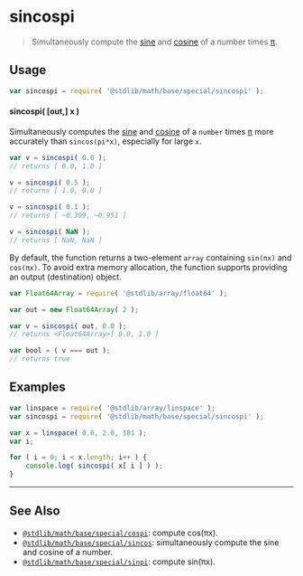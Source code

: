 <!--

@license Apache-2.0

Copyright (c) 2018 The Stdlib Authors.

Licensed under the Apache License, Version 2.0 (the "License");
you may not use this file except in compliance with the License.
You may obtain a copy of the License at

   http://www.apache.org/licenses/LICENSE-2.0

Unless required by applicable law or agreed to in writing, software
distributed under the License is distributed on an "AS IS" BASIS,
WITHOUT WARRANTIES OR CONDITIONS OF ANY KIND, either express or implied.
See the License for the specific language governing permissions and
limitations under the License.

-->

# sincospi

> Simultaneously compute the [sine][@stdlib/math/base/special/sin] and [cosine][@stdlib/math/base/special/cos] of a number times [π][@stdlib/constants/float64/pi].

<section class="usage">

## Usage

```javascript
var sincospi = require( '@stdlib/math/base/special/sincospi' );
```

#### sincospi( \[out,] x )

Simultaneously computes the [sine][@stdlib/math/base/special/sin] and [cosine][@stdlib/math/base/special/cos] of a `number` times [π][@stdlib/constants/float64/pi] more accurately than `sincos(pi*x)`, especially for large `x`.

```javascript
var v = sincospi( 0.0 );
// returns [ 0.0, 1.0 ]

v = sincospi( 0.5 );
// returns [ 1.0, 0.0 ]

v = sincospi( 0.1 );
// returns [ ~0.309, ~0.951 ]

v = sincospi( NaN );
// returns [ NaN, NaN ]
```

By default, the function returns a two-element `array` containing `sin(πx)` and `cos(πx)`. To avoid extra memory allocation, the function supports providing an output (destination) object.

```javascript
var Float64Array = require( '@stdlib/array/float64' );

var out = new Float64Array( 2 );

var v = sincospi( out, 0.0 );
// returns <Float64Array>[ 0.0, 1.0 ]

var bool = ( v === out );
// returns true
```

</section>

<!-- /.usage -->

<section class="examples">

## Examples

<!-- eslint no-undef: "error" -->

```javascript
var linspace = require( '@stdlib/array/linspace' );
var sincospi = require( '@stdlib/math/base/special/sincospi' );

var x = linspace( 0.0, 2.0, 101 );
var i;

for ( i = 0; i < x.length; i++ ) {
    console.log( sincospi( x[ i ] ) );
}
```

</section>

<!-- /.examples -->

<!-- Section for related `stdlib` packages. Do not manually edit this section, as it is automatically populated. -->

<section class="related">

* * *

## See Also

-   [`@stdlib/math/base/special/cospi`][@stdlib/math/base/special/cospi]: compute cos(πx).
-   [`@stdlib/math/base/special/sincos`][@stdlib/math/base/special/sincos]: simultaneously compute the sine and cosine of a number.
-   [`@stdlib/math/base/special/sinpi`][@stdlib/math/base/special/sinpi]: compute sin(πx).

</section>

<!-- /.related -->

<!-- Section for all links. Make sure to keep an empty line after the `section` element and another before the `/section` close. -->

<section class="links">

[@stdlib/math/base/special/sin]: https://github.com/stdlib-js/math/tree/main/base/special/sin

[@stdlib/math/base/special/cos]: https://github.com/stdlib-js/math/tree/main/base/special/cos

[@stdlib/constants/float64/pi]: https://github.com/stdlib-js/constants-float64-pi

<!-- <related-links> -->

[@stdlib/math/base/special/cospi]: https://github.com/stdlib-js/math/tree/main/base/special/cospi

[@stdlib/math/base/special/sincos]: https://github.com/stdlib-js/math/tree/main/base/special/sincos

[@stdlib/math/base/special/sinpi]: https://github.com/stdlib-js/math/tree/main/base/special/sinpi

<!-- </related-links> -->

</section>

<!-- /.links -->
